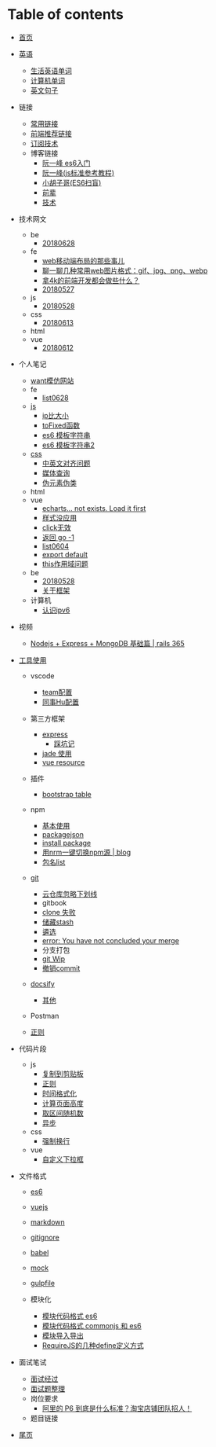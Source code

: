 # Table of contents

* [首页](README.md)
* [英语](英语/计算机单词.md)
  * [生活英语单词](英语/单词.md)
  * [计算机单词](英语/计算机单词.md)
  * [英文句子](英语/句子.md)
* 链接
  * [常用链接](link/link1.md)
  * [前端推荐链接](link/link2.md)
  * [订阅技术](link/subscibe.md) 
  * 博客链接
    * [阮一峰 es6入门](http://es6.ruanyifeng.com/)
    * [阮一峰(js标准参考教程)](http://javascript.ruanyifeng.com/)
    * [小胡子哥(ES6扫盲)](http://www.barretlee.com/blog/2016/07/09/a-kickstarter-guide-to-writing-es6/)
    * [前辈](link/前辈.md)
    * [技术](link/blog.md)
* 技术网文 
  * be
    * [20180628](feA-list/be/be0628.md)
  * fe 
    * [web移动端布局的那些事儿](https://juejin.im/post/5b6575b0518825196b01fd85)
    * [聊一聊几种常用web图片格式：gif、jpg、png、webp](https://juejin.im/post/5b32ea55e51d4558bf7c45e0)
    * [拿4k的前端开发都会做些什么？](https://www.zhihu.com/question/276412426/answer/416383696)
    * [20180527](./feA-list/fe/20180527.md) 
  * js 
    * [20180528](./feA-list/js/20180528.md) 
  * css  
    * [20180613](./feA-list/css/css20180613.md)
  * html  
  * vue 
    * [20180612](./feA-list/vue/612.md)    
    
* 个人笔记
  * [want模仿网站](个人笔记/somePage/0627.md)
  * fe
    * [list0628](个人笔记/fe/0628.md)
  * [js](./个人笔记/js/keyword0528.md) 
    * [ip比大小](个人笔记/js/比较ip.md)
    * [toFixed函数](个人笔记/js/toFix.md)
    * [es6 模板字符串](https://blog.csdn.net/qq_30100043/article/details/53188139) 
    * [es6 模板字符串2](https://www.cnblogs.com/chengdabelief/p/6688872.html) 
  * [css](./个人笔记/css/keyword611.md) 
    * [中英文对齐问题](./个人笔记/css/中英文对齐.md)  
    * [媒体查询]()
    * [伪元素伪类](个人笔记/css/伪元素伪类.md)
  * html  
  * vue
    * [echarts... not exists. Load it first](个人笔记/vue/库图不存在.md)
    * [样式没应用](个人笔记/vue/样式没应用.md)
    * [click无效](个人笔记/vue/click无效.md)
    * [返回 go -1](./个人笔记/vue/goback.md)
    * [list0604](./个人笔记/vue/list0604.md)
    * [export default]()
    * [this作用域问题](个人笔记/vue/this.md)
  * be
    * [20180528](个人笔记/be/20180528.md)
    * [关于框架](个人笔记/be/关于框架.md)  
  * 计算机
    * [认识ipv6](个人笔记/计算机/ipv6.md)  
      

     
* 视频
    * [Nodejs + Express + MongoDB 基础篇 | rails 365](https://www.rails365.net/playlists/nodejs-express-mongodb-ji-chu-pian) 
* [工具使用](tool/oftenUse.md)
  * vscode
    * [team配置](tool/vscode/ued.md)
    * [同事Hu配置](tool/vscode/hu.md)
  * 第三方框架
    * [express](third-lib/express.md)
      * [踩坑记](third-lib/express-issue.md)
    * [jade 使用](https://www.cnblogs.com/huaziWEB/p/4526719.html)
    * [vue resource](https://www.cnblogs.com/chenhuichao/p/8308993.html)
  * 插件
    * [bootstrap table]()    
  * npm
    * [基本使用](tool/npm/use.md)
    * [packagejson](tool/npm/json.md)
    * [install package](tool/npm/install.md)
    * [用nrm一键切换npm源 | blog](https://www.cnblogs.com/wangmeijian/p/7072053.html)
    * [包名list](tool/npm/myPackage.md)
   
  * [git](tool/git/git.md)
    * [云仓库忽略下划线](tool/git/igmore-underscore.md)
    * gitbook
    * [clone 失败](tool/git/20180527/clone-fail.md)
    * [储藏stash](tool/git/20180527/stash.md)
    * [遴选](tool/git/20180527/cherry.md)
    * [error: You have not concluded your merge](tool/git/20180527/not-conclude-merge.md)
    * 分支打包
    * [git Wip](tool/git/20180527/WIP.md)
    * [撤销commit](tool/git/20180527/cancelCommit.md)
  * [docsify](tool/docsify.md) 
    * [其他](tool/docsify_other.md) 
  * Postman
  * [正则](tool/regular.md)

* 代码片段
  * js
      * [复制到剪贴板](个人笔记/js/code/copy.md)
      * [正则]()
      * [时间格式化]()
      * [计算页面高度](./个人笔记/js/code/计算高度.md)
      * [取区间随机数](代码片段/js/随机数.md)
      * [异步](代码片段/js/异步.md)
  * css
    * [强制换行](代码片段/css/强制换行.md)   
  * vue
    * [自定义下拉框](代码片段/vue/custom-select.md)  

* 文件格式

  * [es6](format/es6.md)
  * [vuejs](format/vue.md)
  * [markdown](./format/markdown.md)
  * [gitignore](./format/gitignore.md)
  * [babel](./format/babel.md)

  * [mock](./format/mock.md)
  * [gulpfile]()
  * 模块化
    * [模块代码格式 es6](./format/module-es6.md)
    * [模块代码格式 commonjs 和 es6](./format/module-es6-commonjs.md) 
    * [模块导入导出](./format/module-all.md)
    * [RequireJS的几种define定义方式](https://blog.csdn.net/itpinpai/article/details/52366498) 


* 面试笔试
  * [面试经过](./link/interview.md) 
  * [面试题整理](求职/面试题.md)
  * 岗位要求
    * [阿里的 P6 到底是什么标准？淘宝店铺团队招人！](https://mp.weixin.qq.com/s/JM9RLZT6--PS30JPezZaXQ)   
  * 题目链接   
* [尾页](endPage.md)

